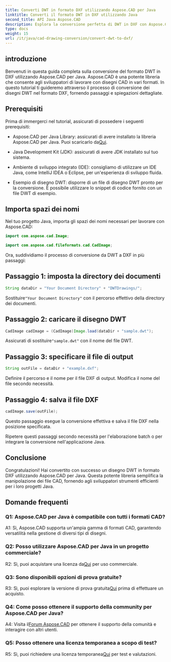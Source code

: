 ```yaml
---
title: Converti DWT in formato DXF utilizzando Aspose.CAD per Java
linktitle: Converti il formato DWT in DXF utilizzando Java
second_title: API Java Aspose.CAD
description: Esplora la conversione perfetta di DWT in DXF con Aspose.CAD per Java. Segui la nostra guida passo passo per una manipolazione efficiente dei file CAD.
type: docs
weight: 15
url: /it/java/cad-drawing-conversion/convert-dwt-to-dxf/
---
```

## introduzione

Benvenuti in questa guida completa sulla conversione del formato DWT in DXF utilizzando Aspose.CAD per Java. Aspose.CAD è una potente libreria che consente agli sviluppatori di lavorare con disegni CAD in vari formati. In questo tutorial ti guideremo attraverso il processo di conversione dei disegni DWT nel formato DXF, fornendo passaggi e spiegazioni dettagliate.

## Prerequisiti

Prima di immergerci nel tutorial, assicurati di possedere i seguenti prerequisiti:

-  Aspose.CAD per Java Library: assicurati di avere installato la libreria Aspose.CAD per Java. Puoi scaricarlo da[Qui](https://releases.aspose.com/cad/java/).

- Java Development Kit (JDK): assicurati di avere JDK installato sul tuo sistema.

- Ambiente di sviluppo integrato (IDE): consigliamo di utilizzare un IDE Java, come IntelliJ IDEA o Eclipse, per un'esperienza di sviluppo fluida.

- Esempio di disegno DWT: disporre di un file di disegno DWT pronto per la conversione. È possibile utilizzare lo snippet di codice fornito con un file DWT di esempio.

## Importa spazi dei nomi

Nel tuo progetto Java, importa gli spazi dei nomi necessari per lavorare con Aspose.CAD:

```java
import com.aspose.cad.Image;

import com.aspose.cad.fileformats.cad.CadImage;
```

Ora, suddividiamo il processo di conversione da DWT a DXF in più passaggi:

## Passaggio 1: imposta la directory dei documenti

```java
String dataDir = "Your Document Directory" + "DWTDrawings/";
```

 Sostituire`"Your Document Directory"` con il percorso effettivo della directory dei documenti.

## Passaggio 2: caricare il disegno DWT

```java
CadImage cadImage = (CadImage)Image.load(dataDir + "sample.dwt");
```

 Assicurati di sostituire`"sample.dwt"` con il nome del file DWT.

## Passaggio 3: specificare il file di output

```java
String outFile = dataDir + "example.dxf";
```

Definire il percorso e il nome per il file DXF di output. Modifica il nome del file secondo necessità.

## Passaggio 4: salva il file DXF

```java
cadImage.save(outFile);
```

Questo passaggio esegue la conversione effettiva e salva il file DXF nella posizione specificata.

Ripetere questi passaggi secondo necessità per l'elaborazione batch o per integrare la conversione nell'applicazione Java.

## Conclusione

Congratulazioni! Hai convertito con successo un disegno DWT in formato DXF utilizzando Aspose.CAD per Java. Questa potente libreria semplifica la manipolazione dei file CAD, fornendo agli sviluppatori strumenti efficienti per i loro progetti Java.

## Domande frequenti

### Q1: Aspose.CAD per Java è compatibile con tutti i formati CAD?

A1: Sì, Aspose.CAD supporta un'ampia gamma di formati CAD, garantendo versatilità nella gestione di diversi tipi di disegni.

### Q2: Posso utilizzare Aspose.CAD per Java in un progetto commerciale?

 R2: Sì, puoi acquistare una licenza da[Qui](https://purchase.aspose.com/buy) per uso commerciale.

### Q3: Sono disponibili opzioni di prova gratuite?

 R3: Sì, puoi esplorare la versione di prova gratuita[Qui](https://releases.aspose.com/) prima di effettuare un acquisto.

### Q4: Come posso ottenere il supporto della community per Aspose.CAD per Java?

 A4: Visita il[Forum Aspose.CAD](https://forum.aspose.com/c/cad/19) per ottenere il supporto della comunità e interagire con altri utenti.

### Q5: Posso ottenere una licenza temporanea a scopo di test?

 R5: Sì, puoi richiedere una licenza temporanea[Qui](https://purchase.aspose.com/temporary-license/) per test e valutazioni.